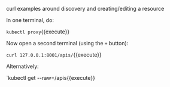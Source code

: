 curl examples around discovery and creating/editing a resource

In one terminal, do:

`kubectl proxy`{{execute}}

Now open a second terminal (using the `+` button):

`curl 127.0.0.1:8001/apis/`{{execute}}

Alternatively:

`kubectl get --raw=/apis{{execute}}